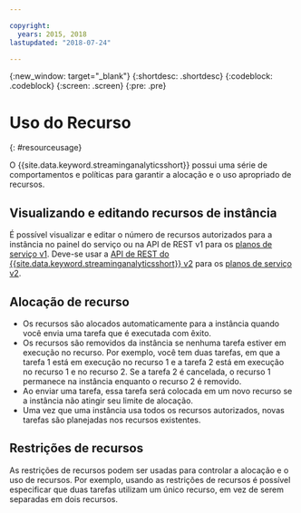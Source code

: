 ```yaml
---

copyright:
  years: 2015, 2018
lastupdated: "2018-07-24"

---
```


<!-- Attribute definitions -->
{:new_window: target="_blank"}
{:shortdesc: .shortdesc}
{:codeblock: .codeblock}
{:screen: .screen}
{:pre: .pre}


# Uso do Recurso
{: #resourceusage}

O {{site.data.keyword.streaminganalyticsshort}} possui uma série de comportamentos e políticas para garantir a alocação e o uso apropriado de recursos.

## Visualizando e editando recursos de instância
É possível visualizar e editar o número de recursos autorizados para a instância no painel do serviço ou na API de REST v1 para os [planos de serviço v1](/docs/services/StreamingAnalytics/service_plans.html). Deve-se usar a [API de REST do {{site.data.keyword.streaminganalyticsshort}} v2](https://console.bluemix.net/apidocs/streaming-analytics-v2-streaming-analytics-v2#get-a-streaming-analytics-instance) para os [planos de serviço v2](/docs/services/StreamingAnalytics/service_plans.html).

## Alocação de recurso
- Os recursos são alocados automaticamente para a instância quando você envia uma tarefa que é executada com êxito.
- Os recursos são removidos da instância se nenhuma tarefa estiver em execução no recurso. Por exemplo, você tem duas tarefas, em que a tarefa 1 está em execução no recurso 1 e a tarefa 2 está em execução no recurso 1 e no recurso 2. Se a tarefa 2 é cancelada, o recurso 1 permanece na instância enquanto o recurso 2 é removido.
- Ao enviar uma tarefa, essa tarefa será colocada em um novo recurso se a instância não atingir seu limite de alocação.
- Uma vez que uma instância usa todos os recursos autorizados, novas tarefas são planejadas nos recursos existentes.

## Restrições de recursos

As restrições de recursos podem ser usadas para controlar a alocação e o uso de recursos. Por exemplo, usando as restrições de recursos é possível especificar que duas tarefas utilizam um único recurso, em vez de serem separadas em dois recursos.
